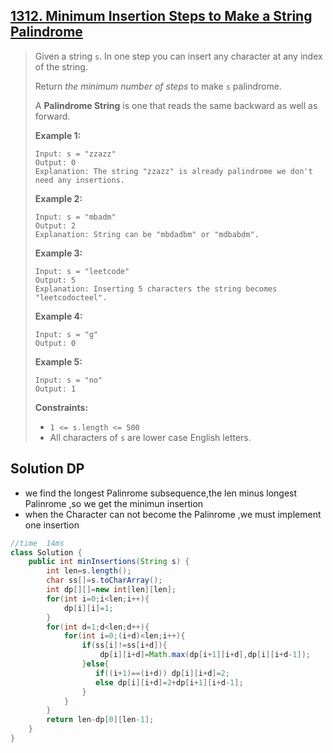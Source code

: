 ## [1312. Minimum Insertion Steps to Make a String Palindrome](https://leetcode-cn.com/problems/minimum-insertion-steps-to-make-a-string-palindrome/)

> 
> Given a string `s`. In one step you can insert any character at any index of the string.
>
> Return *the minimum number of steps* to make `s` palindrome.
>
> A **Palindrome String** is one that reads the same backward as well as forward.
>
>  
>
> **Example 1:**
>
> ```
> Input: s = "zzazz"
> Output: 0
> Explanation: The string "zzazz" is already palindrome we don't need any insertions.
> ```
>
> **Example 2:**
>
> ```
> Input: s = "mbadm"
> Output: 2
> Explanation: String can be "mbdadbm" or "mdbabdm".
> ```
>
> **Example 3:**
>
> ```
> Input: s = "leetcode"
> Output: 5
> Explanation: Inserting 5 characters the string becomes "leetcodocteel".
> ```
>
> **Example 4:**
>
> ```
> Input: s = "g"
> Output: 0
> ```
>
> **Example 5:**
>
> ```
> Input: s = "no"
> Output: 1
> ```
>
>  
>
> **Constraints:**
>
> - `1 <= s.length <= 500`
> - All characters of `s` are lower case English letters.

## Solution DP

* we find the longest Palinrome subsequence,the len minus longest Palinrome ,so we get the minimun insertion
* when the Character can not become the Palinrome ,we must implement one insertion 

```java
//time  14ms
class Solution {
    public int minInsertions(String s) {
        int len=s.length();
        char ss[]=s.toCharArray();
        int dp[][]=new int[len][len];
        for(int i=0;i<len;i++){
            dp[i][i]=1;
        }
        for(int d=1;d<len;d++){
            for(int i=0;(i+d)<len;i++){
                if(ss[i]!=ss[i+d]){
                    dp[i][i+d]=Math.max(dp[i+1][i+d],dp[i][i+d-1]);
                }else{
                   if((i+1)==(i+d)) dp[i][i+d]=2;
                   else dp[i][i+d]=2+dp[i+1][i+d-1];
                }
            }
        }
        return len-dp[0][len-1];
    }
}
```

